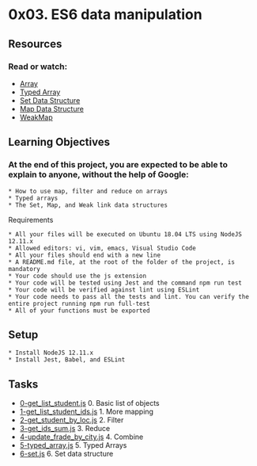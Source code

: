 # 0x03. ES6 data manipulation

## Resources
### Read or watch:
* [Array](https://intranet.alxswe.com/rltoken/bcXqK1IaIHtrZ45sv0RxsQ)
* [Typed Array](https://intranet.alxswe.com/rltoken/YZ5RtzAPTaWtF00MYbXuVw)
* [Set Data Structure](https://intranet.alxswe.com/rltoken/Ch8vq39y9QnlTMr8CymgEg)
* [Map Data Structure](https://intranet.alxswe.com/rltoken/W29MV3f8Ii4HmeJSALNIpw)
* [WeakMap](https://intranet.alxswe.com/rltoken/pSetFVFeIR660GPE0flPdg)

## Learning Objectives
### At the end of this project, you are expected to be able to explain to anyone, without the help of Google:
    * How to use map, filter and reduce on arrays
    * Typed arrays
    * The Set, Map, and Weak link data structures

Requirements

    * All your files will be executed on Ubuntu 18.04 LTS using NodeJS 12.11.x
    * Allowed editors: vi, vim, emacs, Visual Studio Code
    * All your files should end with a new line
    * A README.md file, at the root of the folder of the project, is mandatory
    * Your code should use the js extension
    * Your code will be tested using Jest and the command npm run test
    * Your code will be verified against lint using ESLint
    * Your code needs to pass all the tests and lint. You can verify the entire project running npm run full-test
    * All of your functions must be exported

## Setup
 	* Install NodeJS 12.11.x
 	* Install Jest, Babel, and ESLint

## Tasks

* [0-get_list_student.js](./0-get_list_student.js) 0. Basic list of objects 	
* [1-get_list_student_ids.js](./1-get_list_student_ids.js) 1. More mapping 
* [2-get_student_by_loc.js](./2-get_student_by_loc.js) 2. Filter 
* [3-get_ids_sum.js](./3-get_ids_sum.js) 3. Reduce 
* [4-update_frade_by_city.js](./4-update_frade_by_city.js) 4. Combine 
* [5-typed_array.js](./5-typed_array.js) 5. Typed Arrays 
* [6-set.js](./6-set.js) 6. Set data structure 
